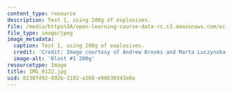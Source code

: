 ```yaml
---
content_type: resource
description: Test 1, using 200g of explosives.
file: /media/https%3A/open-learning-course-data-rc.s3.amazonaws.com/ec-s06-design-for-demining-spring-2007/8238fd92892b3102a160e98630343a0a_IMG_0122.jpg
file_type: image/jpeg
image_metadata:
  caption: Test 1, using 200g of explosives.
  credit: 'Credit: Image courtesy of Andrew Brooks and Marta Luczynska.'
  image-alt: 'Blast #1 200g'
resourcetype: Image
title: IMG_0122.jpg
uid: 8238fd92-892b-3102-a160-e98630343a0a
---
```

